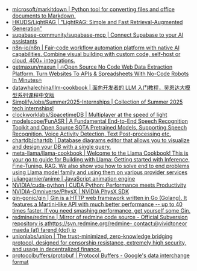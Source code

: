 + [microsoft/markitdown | Python tool for converting files and office documents to Markdown.](https://github.com//microsoft/markitdown)
+ [HKUDS/LightRAG | "LightRAG: Simple and Fast Retrieval-Augmented Generation"](https://github.com//HKUDS/LightRAG)
+ [supabase-community/supabase-mcp | Connect Supabase to your AI assistants](https://github.com//supabase-community/supabase-mcp)
+ [n8n-io/n8n | Fair-code workflow automation platform with native AI capabilities. Combine visual building with custom code, self-host or cloud, 400+ integrations.](https://github.com//n8n-io/n8n)
+ [getmaxun/maxun | 🔥Open Source No Code Web Data Extraction Platform. Turn Websites To APIs & Spreadsheets With No-Code Robots In Minutes🔥](https://github.com//getmaxun/maxun)
+ [datawhalechina/llm-cookbook | 面向开发者的 LLM 入门教程，吴恩达大模型系列课程中文版](https://github.com//datawhalechina/llm-cookbook)
+ [SimplifyJobs/Summer2025-Internships | Collection of Summer 2025 tech internships!](https://github.com//SimplifyJobs/Summer2025-Internships)
+ [clockworklabs/SpacetimeDB | Multiplayer at the speed of light](https://github.com//clockworklabs/SpacetimeDB)
+ [modelscope/FunASR | A Fundamental End-to-End Speech Recognition Toolkit and Open Source SOTA Pretrained Models, Supporting Speech Recognition, Voice Activity Detection, Text Post-processing etc.](https://github.com//modelscope/FunASR)
+ [chartdb/chartdb | Database diagrams editor that allows you to visualize and design your DB with a single query.](https://github.com//chartdb/chartdb)
+ [meta-llama/llama-cookbook | Welcome to the Llama Cookbook! This is your go to guide for Building with Llama: Getting started with Inference, Fine-Tuning, RAG. We also show you how to solve end to end problems using Llama model family and using them on various provider services](https://github.com//meta-llama/llama-cookbook)
+ [juliangarnier/anime | JavaScript animation engine](https://github.com//juliangarnier/anime)
+ [NVIDIA/cuda-python | CUDA Python: Performance meets Productivity](https://github.com//NVIDIA/cuda-python)
+ [NVIDIA-Omniverse/PhysX | NVIDIA PhysX SDK](https://github.com//NVIDIA-Omniverse/PhysX)
+ [gin-gonic/gin | Gin is a HTTP web framework written in Go (Golang). It features a Martini-like API with much better performance -- up to 40 times faster. If you need smashing performance, get yourself some Gin.](https://github.com//gin-gonic/gin)
+ [redmine/redmine | Mirror of redmine code source - Official Subversion repository is athttps://svn.redmine.org/redmine- contact:@vividtoneor maeda (at) farend (dot) jp](https://github.com//redmine/redmine)
+ [unionlabs/union | The trust-minimized, zero-knowledge bridging protocol, designed for censorship resistance, extremely high security, and usage in decentralized finance.](https://github.com//unionlabs/union)
+ [protocolbuffers/protobuf | Protocol Buffers - Google's data interchange format](https://github.com//protocolbuffers/protobuf)
